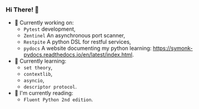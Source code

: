 ### Hi There! 👋

- 🔭 Currently working on:
  - `Pytest` development,
  - `Zentinel` An asynchronous port scanner,
  - `Restpite` A python DSL for restful services,
  - `pydocs` A website documenting my python learning: https://symonk-pydocs.readthedocs.io/en/latest/index.html.
- 🌱 Currently learning:
  - `set theory`,
  - `contextlib`,
  - `asyncio`,
  - `descriptor protocol`.
- 📗 I'm currently reading: 
  - `Fluent Python 2nd edition`.
